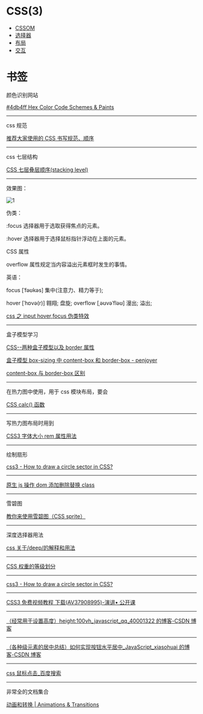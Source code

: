 # CSS(3)

- [CSSOM](https://developer.mozilla.org/zh-CN/docs/Web/API/CSS_Object_Model)
- [选择器](https://developer.mozilla.org/zh-CN/docs/Web/Guide/CSS/Getting_started/Selectors)
- [布局](https://developer.mozilla.org/zh-CN/docs/Learn/CSS/CSS_layout)
- [交互](https://developer.mozilla.org/zh-CN/docs/Web/CSS/CSS_Animations/Using_CSS_animations)

# 书签

颜色识别网站

[#4db4ff Hex Color Code Schemes & Paints](https://encycolorpedia.com/4db4ff)

---

css 规范

[推荐大家使用的 CSS 书写规范、顺序](http://www.shejidaren.com/css-written-specifications.html)

---

css 七层结构

[CSS 七层叠层顺序(stacking level) ](https://www.cnblogs.com/conansky/p/6294535.html)

---

效果图：

![1](/basic/css/1.jpg)

伪类：

:focus 选择器用于选取获得焦点的元素。

:hover 选择器用于选择鼠标指针浮动在上面的元素。

CSS 属性

overflow 属性规定当内容溢出元素框时发生的事情。

英语：

focus [ˈfəʊkəs] 集中(注意力、精力等于);

hover [ˈhɒvə(r)] 翱翔; 盘旋;
overflow [ˌəʊvəˈfləʊ] 漫出; 溢出;

[css 之 input hover,focus 伪类特效](http://www.86y.org/art_detail.aspx?id=728&bsh_bid=471737756)

---

盒子模型学习

[CSS--两种盒子模型以及 border 属性](https://blog.csdn.net/cat_foursi/article/details/71189411)

[盒子模型 box-sizing 中 content-box 和 border-box - penjoyer](https://blog.csdn.net/Practicer2015/article/details/46454921)

[content-box 与 border-box 区别](https://blog.csdn.net/qq_27892551/article/details/50522169)

---

在热力图中使用，用于 css 模块布局，要会

[CSS calc() 函数](https://www.runoob.com/cssref/func-calc.html)

---

写热力图布局时用到

[CSS3 字体大小 rem 属性用法](http://www.phpvar.com/archives/2752.html)

---

绘制扇形

[css3 - How to draw a circle sector in CSS? ](https://stackoverflow.com/questions/21205652/how-to-draw-a-circle-sector-in-css)

---

[原生 js 操作 dom 添加删除替换 class](https://www.cnblogs.com/chengyalin/p/10766355.html)

---

雪碧图

[教你来使用雪碧图（CSS sprite）](https://blog.csdn.net/allenyhy/article/details/81484642)

---

深度选择器用法

[css 关于/deep/的解释和用法](https://juejin.im/post/5a6c89b151882573351a8b74)

---

[CSS 权重的等级划分](https://www.cnblogs.com/fwl8888/p/9184658.html)

---

[css3 - How to draw a circle sector in CSS?](https://stackoverflow.com/questions/21205652/how-to-draw-a-circle-sector-in-css)

---

[CSS3 免费视频教程 下载(AV37908995)-演讲• 公开课](https://www.kanbilibili.com/video/av37908995?from=search&seid=6058167042205520658#download)

---

[（经常用于设置高度）height:100vh_javascript_qq_40001322 的博客-CSDN 博客](https://blog.csdn.net/qq_40001322/article/details/80867289)

---

[（各种级元素的居中总结）如何实现按钮水平居中\_JavaScript_xiasohuai 的博客-CSDN 博客](https://blog.csdn.net/xiasohuai/article/details/80613404)

---

[css 鼠标点击\_百度搜索](https://www.baidu.com/s?ie=UTF-8&wd=css%E9%BC%A0%E6%A0%87%E7%82%B9%E5%87%BB)

---

非常全的文档集合

[动画和转换 | Animations & Transitions](https://cloud.tencent.com/developer/chapter/11163)
